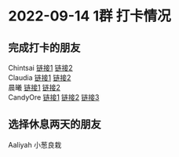 # 2022-09-14 1群 打卡情况
## 完成打卡的朋友
Chintsai [链接1](http://mmbiz.qpic.cn/mmbiz_jpg/fKBOEML39zrDiaH6lJj9jl14wicWXLDDQUBqO2QicFYXMic5NRHrcqkupJs1svN3FmZMPdT77GCkXZRHMoLEuRpVFA/0) [链接2](http://mmbiz.qpic.cn/mmbiz_jpg/fKBOEML39zrDiaH6lJj9jl14wicWXLDDQUWPNPS3p6mHQNnzWCOQ4xAhBQ8o16FxA4ZTHrQ6UkbP8loHK1XJ8R7Q/0) <br>Claudia [链接1](http://mmbiz.qpic.cn/mmbiz_jpg/EqM704vBbWBDE8ibTVHNbo1bVm1PnRuStutSZIH40qILzyYXe2x8SDPqR2cnDo1fO3IQ8Wj2NFicibxic7RXDcWXsQ/0) [链接2](http://mmbiz.qpic.cn/mmbiz_jpg/EqM704vBbWBDE8ibTVHNbo1bVm1PnRuStHxfePBRGOEklcrjUh81tPBDtmluMHr9qUibBUNVIpRL0VnMLpibdfCqQ/0) <br>晨曦 [链接1](http://mmbiz.qpic.cn/mmbiz_jpg/4rYayDxu0jVmic3O8JcU4eh9LL1yLXmrlpq4uVOoTqtHVae2a62DUnZG3ibZDU5smhswice25tYm2Nu5q3CSFrOFg/0) [链接2](http://mmbiz.qpic.cn/mmbiz_jpg/4rYayDxu0jVmic3O8JcU4eh9LL1yLXmrlY0xyibEpW0SrKS53t9g5UN2xZ0omiaHj588NexhC4sP4NZV5tD9mS0jw/0) <br>CandyOre [链接1](http://mmbiz.qpic.cn/mmbiz_jpg/PibeWIRvwQibibEQN0PkpibDhCDOuA8bpoJY5GFrR8ciao6C1SkeqKXblICPaSLa8qRpy6Ohxficsjf6dhxHMhSqR4Qw/0) [链接2](http://mmbiz.qpic.cn/mmbiz_jpg/PibeWIRvwQibibEQN0PkpibDhCDOuA8bpoJY5GFrR8ciao6C1SkeqKXblICPaSLa8qRpy6Ohxficsjf6dhxHMhSqR4Qw/0) [链接3](http://mmbiz.qpic.cn/mmbiz_jpg/PibeWIRvwQibibEQN0PkpibDhCDOuA8bpoJYTibGycicyP9gGW54mwecQBic2XWCwGt79Jg5Jytcy1lQR5kweQHZjKgmg/0) <br>
## 选择休息两天的朋友
Aaliyah
小葱良栽


